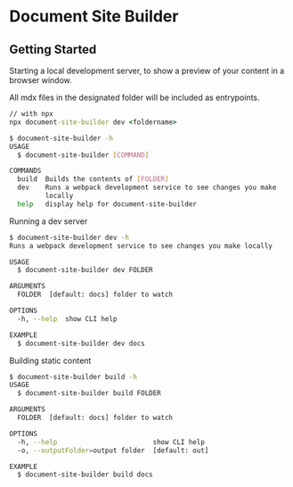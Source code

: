 # Document Site Builder

## Getting Started

Starting a local development server,
to show a preview of your content in 
a browser window.

All mdx files in the designated folder
will be included as entrypoints.


```cmd
// with npx
npx document-site-builder dev <foldername>
```


```bash
$ document-site-builder -h
USAGE
  $ document-site-builder [COMMAND]

COMMANDS
  build  Builds the contents of [FOLDER]
  dev    Runs a webpack development service to see changes you make
         locally
  help   display help for document-site-builder
```

Running a dev server

```bash
$ document-site-builder dev -h
Runs a webpack development service to see changes you make locally

USAGE
  $ document-site-builder dev FOLDER

ARGUMENTS
  FOLDER  [default: docs] folder to watch

OPTIONS
  -h, --help  show CLI help

EXAMPLE
  $ document-site-builder dev docs
```

Building static content

```bash
$ document-site-builder build -h
USAGE
  $ document-site-builder build FOLDER

ARGUMENTS
  FOLDER  [default: docs] folder to watch

OPTIONS
  -h, --help                        show CLI help
  -o, --outputFolder=output folder  [default: out]

EXAMPLE
  $ document-site-builder build docs
```
